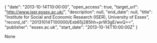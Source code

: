 {
  "date": "2013-10-14T10:00:00", 
  "open_access": true, 
  "target_url": "http://www.iser.essex.ac.uk/", 
  "description": null, 
  "end_date": null, 
  "title": "Institute for Social and Economic Research (ISER), University of Essex", 
  "record_id": "20131014T100000/Exb65j285hh+prW3gE/wvQ==", 
  "publisher": "essex.ac.uk", 
  "start_date": "2013-10-14T10:00:00Z"
}

None